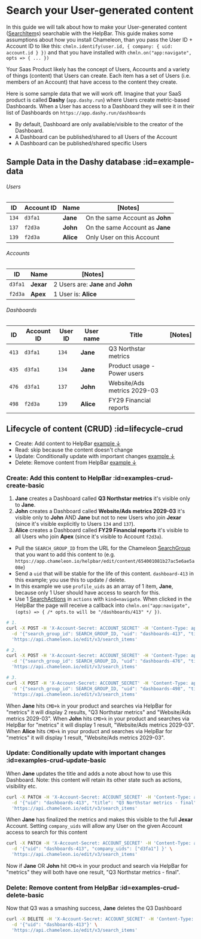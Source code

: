 # Search your User-generated content

In this guide we will talk about how to make your User-generated content ([SearchItem](apis/search.md?id=schema-search-items)s) searchable with the HelpBar. This guide makes some assumptions
about how you install Chameleon, than you pass the User ID + Account ID to like this: `chmln.identify(user.id, { company: { uid: account.id } })` and that you have installed with `chmln.on("app:navigate", opts => { ... })`

Your Saas Product likely has the concept of Users, Accounts and a variety of things (content) that Users can create. Each item
has a set of Users (i.e. members of an Account) that have access to the content they create.

Here is some sample data that we will work off. Imagine that your SaaS product is called **Dashy** (`app.dashy.run`) where Users create metric-based Dashboards.
When a User has access to a Dashboard they will see it in their list of Dashboards on `https://app.dashy.run/dashboards`

- By default, Dashboard are only available/visible to the creator of the Dashboard.
- A Dashboard can be published/shared to all Users of the Account
- A Dashboard can be published/shared specific Users

## Sample Data in the Dashy database :id=example-data

###### Users
| ID     | Account ID | Name      | [Notes]                         |
|--------|------------|-----------|---------------------------------|
| `134`  | `d3fa1`    | **Jane**  | On the same Account as **John** |
| `137`  | `f2d3a`    | **John**  | On the same Account as **Jane** |
| `139`  | `f2d3a`    | **Alice** | Only User on this Account       |

###### Accounts
| ID      | Name      | [Notes]                            |
|---------|-----------|------------------------------------|
| `d3fa1` | **Jexar** | 2 Users are: **Jane** and **John** |
| `f2d3a` | **Apex**  | 1 User is: **Alice**               |

###### Dashboards
| ID    | Account ID | User ID | User name | Title                       | [Notes] |
|-------|------------|---------|-----------|-----------------------------|---------|
| `413` | `d3fa1`    | `134`   | **Jane**  | Q3 Northstar metrics        |         |
| `435` | `d3fa1`    | `134`   | **Jane**  | Product usage - Power users |         |
| `476` | `d3fa1`    | `137`   | **John**  | Website/Ads metrics 2029-03 |         |
| `498` | `f2d3a`    | `139`   | **Alice** | FY29 Financial reports      |         |


## Lifecycle of content (CRUD) :id=lifecycle-crud

- Create: Add content to HelpBar [example ↓](guides/helpbar/user-generated-content.md?id=examples-crud-create-basic)
- Read: skip because the content doesn't change
- Update: Conditionally update with important changes [example ↓](guides/helpbar/user-generated-content.md?id=examples-crud-update-basic)
- Delete: Remove content from HelpBar [example ↓](guides/helpbar/user-generated-content.md?id=examples-crud-delete-basic)


### Create: Add this content to HelpBar :id=examples-crud-create-basic

1. **Jane** creates a Dashboard called **Q3 Northstar metrics** it's visible only to **Jane**.
2. **John** creates a Dashboard called **Website/Ads metrics 2029-03** it's visible only to **John** AND **Jane** but not to new Users who join **Jexar** (since it's visible explicitly to Users `134` and `137`).
3. **Alice** creates a Dashboard called **FY29 Financial reports** it's visible to all Users who join **Apex** (since it's visible to Account `f2d3a`).

- Pull the `SEARCH_GROUP_ID` from the URL for the Chameleon [SearchGroup](apis/search.md?id=schema-search-groups) that you want to add this content to (e.g. `https://app.chameleon.io/helpbar/edit/content/654001081b27ac5e6ae5a08e`)
- Send a `uid` that will be stable for the life of this content. `dashboard-413` in this example; you use this to update / delete.
- In this example we use `profile_uids` as an array of 1 item, **Jane**, because only 1 User should have access to search for this.
- Use 1 [SearchActions](apis/search.md?id=schema-search-actions) in `actions` with `kind=navigate`. When clicked in the HelpBar
  the page will receive a callback into `chmln.on("app:navigate", (opts) => { /* opts.to will be "/dashboards/413" */ })`.

```bash
# 1.
curl -X POST -H 'X-Account-Secret: ACCOUNT_SECRET' -H 'Content-Type: application/json' \
  -d '{"search_group_id": SEARCH_GROUP_ID, "uid": "dashboards-413", "title": "Q3 Northstar metrics", "profile_uids": ["134"], actions: [{ "kind": "navigate", "url": "/dashboards/413" }] }' \
  'https://api.chameleon.io/edit/v3/search_items'

# 2.
curl -X POST -H 'X-Account-Secret: ACCOUNT_SECRET' -H 'Content-Type: application/json' \
  -d '{"search_group_id": SEARCH_GROUP_ID, "uid": "dashboards-476", "title": "Website/Ads metrics 2029-03", "profile_uids": ["134", "137"], actions: [{ "kind": "navigate", "url": "/dashboards/476" }] }' \
  'https://api.chameleon.io/edit/v3/search_items'

# 3.
curl -X POST -H 'X-Account-Secret: ACCOUNT_SECRET' -H 'Content-Type: application/json' \
  -d '{"search_group_id": SEARCH_GROUP_ID, "uid": "dashboards-498", "title": "FY29 Financial reports", "company_uids": ["f2d3a"], actions: [{ "kind": "navigate", "url": "/dashboards/498" }] }' \
  'https://api.chameleon.io/edit/v3/search_items'
```

When **Jane**  hits `CMD+k` in your product and searches via HelpBar for "metrics" it will display 2 results, "Q3 Northstar metrics" and "Website/Ads metrics 2029-03".
When **John**  hits `CMD+k` in your product and searches via HelpBar for "metrics" it will display 1 result, "Website/Ads metrics 2029-03".
When **Alice** hits `CMD+k` in your product and searches via HelpBar for "metrics" it will display 1 result, "Website/Ads metrics 2029-03".

### Update: Conditionally update with important changes :id=examples-crud-update-basic

When **Jane** updates the title and adds a note about how to use this Dashboard. Note: this content will retain its other state such as actions, visibility etc.

```bash
curl -X PATCH -H 'X-Account-Secret: ACCOUNT_SECRET' -H 'Content-Type: application/json' \
  -d '{"uid": "dashboards-413", "title": "Q3 Northstar metrics - final", "description": "See how we are tracking for Q3 and help hit goals" }' \
  'https://api.chameleon.io/edit/v3/search_items'
```

When **Jane** has finalized the metrics and makes this visible to the full **Jexar** Account. Setting `company_uids` will allow
any User on the given Account access to search for this content

```bash
curl -X PATCH -H 'X-Account-Secret: ACCOUNT_SECRET' -H 'Content-Type: application/json' \
  -d '{"uid": "dashboards-413", "company_uids": ["d3fa1"] }' \
  'https://api.chameleon.io/edit/v3/search_items'
```

Now if **Jane** OR **John** hit `CMD+k` in your product and search via HelpBar for "metrics" they will both have one result, "Q3 Northstar metrics - final". 

### Delete: Remove content from HelpBar :id=examples-crud-delete-basic

Now that Q3 was a smashing success, **Jane** deletes the Q3 Dashboard

```bash
curl -X DELETE -H 'X-Account-Secret: ACCOUNT_SECRET' -H 'Content-Type: application/json' \
  -d '{"uid": "dashboards-413"}' \
  'https://api.chameleon.io/edit/v3/search_items'
```

